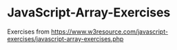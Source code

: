 # JavaScript-Array-Exercises
Exercises from https://www.w3resource.com/javascript-exercises/javascript-array-exercises.php
